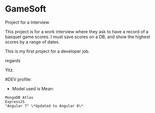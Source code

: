 # GameSoft
Project for a Interview


This project is for a work interview where they ask to have a record of a basquet game scores.
I must save scores on a DB, and show the highest scores by a range of dates.


This is my first project for a developer job.


regards 

Yitz.

#DEV profile:

- Model used is Mean:
```
MongoDB Atlas
ExpressJS
"Angular 7" \*Updated to Angular 8\*
```